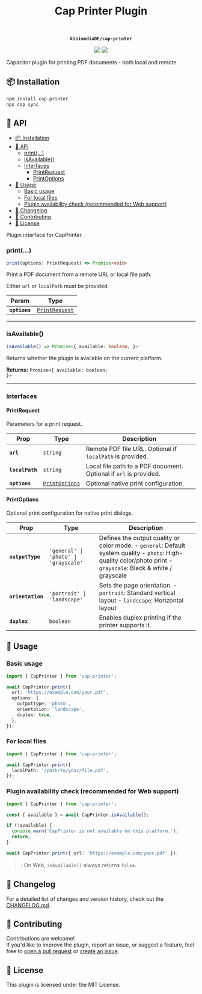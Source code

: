 <h1 align="center">Cap Printer Plugin</h1><br>
<p align="center"><strong><code>kisimediaDE/cap-printer</code></strong></p>
<p align="center">
  <img src="https://img.shields.io/maintenance/yes/2025?style=for-the-badge" />
  <a href="https://www.npmjs.com/package/cap-printer"><img src="https://img.shields.io/npm/dw/cap-printer?style=for-the-badge" /></a>
</p>
<p align="center">

Capacitor plugin for printing PDF documents - both local and remote.

</p>

## 📦 Installation

```bash
npm install cap-printer
npx cap sync
```

## 🔌 API

- [📦 Installation](#-installation)
- [🔌 API](#-api)
  - [print(...)](#print)
  - [isAvailable()](#isavailable)
  - [Interfaces](#interfaces)
    - [PrintRequest](#printrequest)
    - [PrintOptions](#printoptions)
- [🧪 Usage](#-usage)
  - [Basic usage](#basic-usage)
  - [For local files](#for-local-files)
  - [Plugin availability check (recommended for Web support)](#plugin-availability-check-recommended-for-web-support)
- [📝 Changelog](#-changelog)
- [🤝 Contributing](#-contributing)
- [🪪 License](#-license)

<docgen-api>
<!--Update the source file JSDoc comments and rerun docgen to update the docs below-->

Plugin interface for CapPrinter.

### print(...)

```typescript
print(options: PrintRequest) => Promise<void>
```

Print a PDF document from a remote URL or local file path.

Either `url` or `localPath` must be provided.

| Param         | Type                                                  |
| ------------- | ----------------------------------------------------- |
| **`options`** | <code><a href="#printrequest">PrintRequest</a></code> |

---

### isAvailable()

```typescript
isAvailable() => Promise<{ available: boolean; }>
```

Returns whether the plugin is available on the current platform.

**Returns:** <code>Promise&lt;{ available: boolean; }&gt;</code>

---

### Interfaces

#### PrintRequest

Parameters for a print request.

| Prop            | Type                                                  | Description                                                       |
| --------------- | ----------------------------------------------------- | ----------------------------------------------------------------- |
| **`url`**       | <code>string</code>                                   | Remote PDF file URL. Optional if `localPath` is provided.         |
| **`localPath`** | <code>string</code>                                   | Local file path to a PDF document. Optional if `url` is provided. |
| **`options`**   | <code><a href="#printoptions">PrintOptions</a></code> | Optional native print configuration.                              |

#### PrintOptions

Optional print configuration for native print dialogs.

| Prop              | Type                                             | Description                                                                                                                                                      |
| ----------------- | ------------------------------------------------ | ---------------------------------------------------------------------------------------------------------------------------------------------------------------- |
| **`outputType`**  | <code>'general' \| 'photo' \| 'grayscale'</code> | Defines the output quality or color mode. - `general`: Default system quality - `photo`: High-quality color/photo print - `grayscale`: Black & white / grayscale |
| **`orientation`** | <code>'portrait' \| 'landscape'</code>           | Sets the page orientation. - `portrait`: Standard vertical layout - `landscape`: Horizontal layout                                                               |
| **`duplex`**      | <code>boolean</code>                             | Enables duplex printing if the printer supports it.                                                                                                              |

</docgen-api>

## 🧪 Usage

### Basic usage

```typescript
import { CapPrinter } from 'cap-printer';

await CapPrinter.print({
  url: 'https://example.com/your.pdf',
  options: {
    outputType: 'photo',
    orientation: 'landscape',
    duplex: true,
  },
});
```

### For local files

```typescript
import { CapPrinter } from 'cap-printer';

await CapPrinter.print({
  localPath: '/path/to/your/file.pdf',
});
```

### Plugin availability check (recommended for Web support)

```typescript
import { CapPrinter } from 'cap-printer';

const { available } = await CapPrinter.isAvailable();

if (!available) {
  console.warn('CapPrinter is not available on this platform.');
  return;
}

await CapPrinter.print({ url: 'https://example.com/your.pdf' });
```

> ℹ️ On Web, `isAvailable()` always returns `false`.

## 📝 Changelog

For a detailed list of changes and version history, check out the [CHANGELOG.md](./CHANGELOG.md).

## 🤝 Contributing

Contributions are welcome!  
If you'd like to improve the plugin, report an issue, or suggest a feature, feel free to [open a pull request](https://github.com/kisimediaDE/CapPrinter/pulls) or [create an issue](https://github.com/kisimediaDE/CapPrinter/issues).

## 🪪 License

This plugin is licensed under the MIT License.
